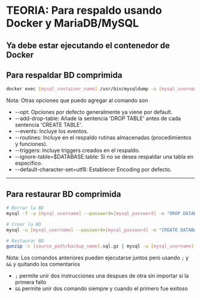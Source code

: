 
# TEORIA: Para respaldo usando Docker y MariaDB/MySQL

## Ya debe estar ejecutando el contenedor de Docker

## Para respaldar BD comprimida

```sh
docker exec [mysql_container_name] /usr/bin/mysqldump -u [mysql_username] --password=[mysql_password] --events --routines --triggers [database_name] | gzip -c > [destination_path/backup_name].sql.gz
```
Nota: Otras opciones que puedo agregar al comando son
 - --opt: Opciones por defecto generalmente ya viene por default.
 - --add-drop-table: Añade la sentencia 'DROP TABLE' antes de cada sentencia 'CREATE TABLE'.
 - --events: Incluye los eventos.
 - --routines: Incluye en el respaldo rutinas almacenadas (procedimientos y funciones).
 - --triggers: Incluye triggers creados en el respaldo. 
 - --ignore-table=$DATABASE.table: Si no se desea respaldar una tabla en específico. 
 - --default-character-set=utf8: Establecer Encoding por defecto.


---


## Para restaurar BD comprimida

```sh
# Borrar la BD 
mysql -f -u [mysql_username] --password=[mysql_password] -e "DROP DATABASE IF EXISTS [database_name]" ; 

# Crear la BD
mysql -u [mysql_username] --password=[mysql_password] -e "CREATE DATABASE [database_name] CHARACTER SET utf8 COLLATE utf8_general_ci" && 

# Restaurar BD
gunzip -c [source_path/backup_name].sql.gz | mysql -u [mysql_username] --password=[mysql_password] [database_name]
```

Nota: Los comandos anteriores pueden ejecutarse juntos pero usando `;` y `&&` y quitando los comentarios

- `;` permite unir dos instrucciones una despues de otra sin importar si la primera fallo
- `&&` permite unir dos comando siempre y cuando el primero fue exitoso